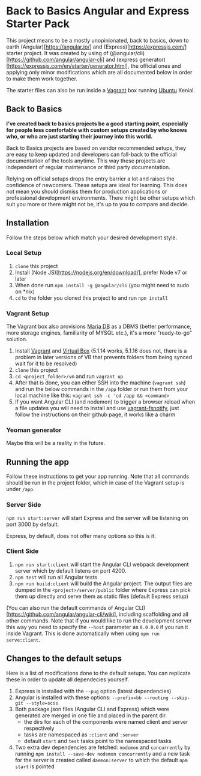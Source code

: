 # Back to Basics Angular and Express Starter Pack

This project means to be a mostly unopinionated, back to basics, down to earth (Angular)[https://angular.io/] and (Express)[https://expressjs.com/] starter project. It was created by using of (@angular/cli)[https://github.com/angular/angular-cli] and (express generator)[https://expressjs.com/en/starter/generator.html], the official ones and applying only minor modifications which are all documented below in order to make them work together. 

The starter files can also be run inside a [Vagrant](https://www.vagrantup.com/) box running [Ubuntu](https://www.vagrantup.com/) Xenial.

## Back to Basics 

__I've created back to basics projects be a good starting point, especially for people less comfortable with custom setups created by who knows who, or who are just starting their journey into this world.__

Back to Basics projects are based on vendor recommended setups, they are easy to keep updated and developers can fall-back to the official documentation of the tools anytime. This way these projects are independent of regular maintenance or third party documentation.

Relying on official setups drops the entry barrier a lot and raises the confidence of newcomers. These setups are ideal for learning. This does not mean you should dismiss them for production applications or professional development environments. There might be other setups which suit you more or there might not be, it's up to you to compare and decide.

## Installation

Follow the steps below which match your desired development style.

### Local Setup

1. ```clone``` this project
2. Install (Node JS)[https://nodejs.org/en/download/], prefer Node v7 or later
3. When done run ```npm install -g @angular/cli``` (you might need to sudo on *nix)
4. ```cd``` to the folder you cloned this project to and run ```npm install```

### Vagrant Setup

The Vagrant box also provisions [Maria DB](https://mariadb.org/) as a DBMS (better performance, more storage engines, familiarity of MYSQL etc.), it's a more "ready-to-go" solution.

1. Install [Vagrant](https://www.vagrantup.com/) and [Virtual Box](https://www.virtualbox.org/) (5.1.14 works, 5.1.16 does not, there is a problem in later versions of VB that prevents folders from being synced wait for it to be resolved)
2. ```clone``` this project
3. ```cd <project_folder>/vm``` and run ```vagrant up```
4. After that is done, you can either SSH into the machine (```vagrant ssh```) and run the below commands in the ```/app``` folder or run them from your local machine like this: ```vagrant ssh -c 'cd /app && <command>```
5. If you want Angular CLI (and nodemon) to trigger a browser reload when a file updates you will need to install and use [vagrant-fsnotify](https://github.com/adrienkohlbecker/vagrant-fsnotify), just follow the instructions on their github page, it works like a charm

### Yeoman generator

Maybe this will be a reality in the future.

## Running the app

Follow these instructions to get your app running. Note that all commands should be run in the project folder, which in case of the Vagrant setup is under ```/app```.

### Server Side

```npm run start:server``` will start Express and the server will be listening on port 3000 by default. 

Express, by default, does not offer many options so this is it.

### Client Side

1. ```npm run start:client``` will start the Angular CLI webpack development server which by default listens on port 4200.
2. ```npm test``` will run all Angular tests
3. ```npm run build:client``` will build the Angular project. The output files are dumped in the ```<project>/server/public``` folder where Express can pick them up directly and serve them as static files (default Express setup)

(You can also run the default commands of Angular CLI)[https://github.com/angular/angular-cli/wiki], including scaffolding and all other commands. Note that if you would like to run the development server this way you need to specify the ```--host``` parameter as ```0.0.0.0``` if you run it inside Vagrant. This is done automatically when using ```npm run serve:client```.

## Changes to the default setups

Here is a list of modifications done to the default setups. You can replicate these in order to update all dependecies yourself.

1. Express is installed with the ```--pug``` option (latest dependencies) 
2. Angular is installed with these options: ```--prefix=bb --routing --skip-git --style=scss```
3. Both package.json files (Angular CLI and Express) which were generated are merged in one file and placed in the parent dir.
    - the dirs for each of the components were named client and server respectively
    - tasks are namespaced as ```:client``` and ```:server```
    - default ```start``` and ```test``` tasks point to the namespaced tasks
4. Two extra dev dependencies are fetched: ```nodemon``` and ```concurrently``` by running ```npm install --save-dev nodemon concurrently``` and a new task for the server is created called ```daemon:server``` to which the default ```npm start``` is pointed

